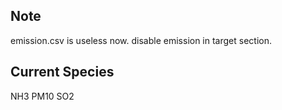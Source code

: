 Note
----
emission.csv is useless now.
disable emission in target section.



Current Species
---------------
NH3
PM10
SO2